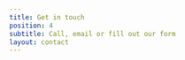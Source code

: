 ```yaml
---
title: Get in touch
position: 4
subtitle: Call, email or fill out our form
layout: contact
---
```


